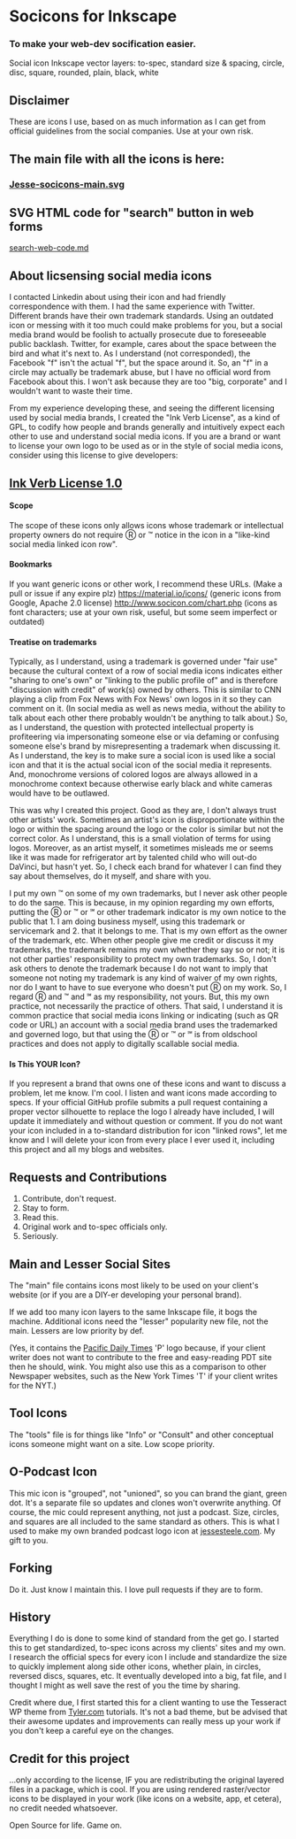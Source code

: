 # Socicons for Inkscape
### To make your web-dev socification easier.
Social icon Inkscape vector layers: to-spec, standard size & spacing, circle, disc, square, rounded, plain, black, white

## Disclaimer
These are icons I use, based on as much information as I can get from official guidelines from the social companies. Use at your own risk.

## The main file with all the icons is here:
### [Jesse-socicons-main.svg](https://github.com/JesseSteele/socicons/blob/master/Jesse-socicons-main.svg)

## SVG HTML code for "search" button in web forms

[search-web-code.md](https://github.com/JesseSteele/socicons/blob/master/search-web-code.md)

## About licsensing social media icons
I contacted Linkedin about using their icon and had friendly correspondence with them. I had the same experience with Twitter. Different brands have their own trademark standards. Using an outdated icon or messing with it too much could make problems for you, but a social media brand would be foolish to actually prosecute due to foreseeable public backlash. Twitter, for example, cares about the space between the bird and what it's next to. As I understand (not corresponded), the Facebook "f" isn't the actual "f", but the space around it. So, an "f" in a circle may actually be trademark abuse, but I have no official word from Facebook about this. I won't ask because they are too "big, corporate" and I wouldn't want to waste their time.

From my experience developing these, and seeing the different licensing used by social media brands, I created the "Ink Verb License", as a kind of GPL, to codify how people and brands generally and intuitively expect each other to use and understand social media icons. If you are a brand or want to license your own logo to be used as or in the style of social media icons, consider using this license to give developers:

## [Ink Verb License 1.0](https://github.com/inkVerb/License)

#### Scope
The scope of these icons only allows icons whose trademark or intellectual property owners do not require Ⓡ or ™ notice in the icon in a "like-kind social media linked icon row".

#### Bookmarks
If you want generic icons or other work, I recommend these URLs. (Make a pull or issue if any expire plz)
https://material.io/icons/ (generic icons from Google, Apache 2.0 license)
http://www.socicon.com/chart.php (icons as font characters; use at your own risk, useful, but some seem imperfect or outdated)

#### Treatise on trademarks
Typically, as I understand, using a trademark is governed under "fair use" because the cultural context of a row of social media icons indicates either "sharing to one's own" or "linking to the public profile of" and is therefore "discussion with credit" of work(s) owned by others. This is similar to CNN playing a clip from Fox News with Fox News' own logos in it so they can comment on it. (In social media as well as news media, without the ability to talk about each other there probably wouldn't be anything to talk about.) So, as I understand, the question with protected intellectual property is profiteering via impersonating someone else or via defaming or confusing someone else's brand by misrepresenting a trademark when discussing it. As I understand, the key is to make sure a social icon is used like a social icon and that it is the actual social icon of the social media it represents. And, monochrome versions of colored logos are always allowed in a monochrome context because otherwise early black and white cameras would have to be outlawed.

This was why I created this project. Good as they are, I don't always trust other artists' work. Sometimes an artist's icon is disproportionate within the logo or within the spacing around the logo or the color is similar but not the correct color. As I understand, this is a small violation of terms for using logos. Moreover, as an artist myself, it sometimes misleads me or seems like it was made for refrigerator art by talented child who will out-do DaVinci, but hasn't yet. So, I check each brand for whatever I can find they say about themselves, do it myself, and share with you.

I put my own ™ on some of my own trademarks, but I never ask other people to do the same. This is because, in my opinion regarding my own efforts, putting the Ⓡ or ™ or ℠ or other trademark indicator is my own notice to the public that 1. I am doing business myself, using this trademark or servicemark and 2. that it belongs to me. That is my own effort as the owner of the trademark, etc. When other people give me credit or discuss it my trademarks, the trademark remains my own whether they say so or not; it is not other parties' responsibility to protect my own trademarks. So, I don't ask others to denote the trademark because I do not want to imply that someone not noting my trademark is any kind of waiver of my own rights, nor do I want to have to sue everyone who doesn't put Ⓡ on my work. So, I regard Ⓡ and ™ and ℠ as my responsibility, not yours. But, this my own practice, not necessarily the practice of others. That said, I understand it is common practice that social media icons linking or indicating (such as QR code or URL) an account with a social media brand uses the trademarked and governed logo, but that using the Ⓡ or ™ or ℠ is from oldschool practices and does not apply to digitally scallable social media.

#### Is This YOUR Icon?
If you represent a brand that owns one of these icons and want to discuss a problem, let me know. I'm cool. I listen and want icons made according to specs. If your official GitHub profile submits a pull request containing a proper vector silhouette to replace the logo I already have included, I will update it immediately and without question or comment. If you do not want your icon included in a to-standard distribution for icon "linked rows", let me know and I will delete your icon from every place I ever used it, including this project and all my blogs and websites.

## Requests and Contributions
1. Contribute, don't request.
2. Stay to form.
3. Read this.
4. Original work and to-spec officials only.
5. Seriously.

## Main and Lesser Social Sites
The "main" file contains icons most likely to be used on your client's website (or if you are a DIY-er developing your personal brand).

If we add too many icon layers to the same Inkscape file, it bogs the machine. Additional icons need the "lesser" popularity new file, not the main. Lessers are low priority by def.

(Yes, it contains the [Pacific Daily Times](http://pacificdailytimes.com) 'P' logo because, if your client writer does not want to contribute to the free and easy-reading PDT site then he should, wink. You might also use this as a comparison to other Newspaper websites, such as the New York Times 'T' if your client writes for the NYT.)

## Tool Icons
The "tools" file is for things like "Info" or "Consult" and other conceptual icons someone might want on a site. Low scope priority.

## O-Podcast Icon
This mic icon is "grouped", not "unioned", so you can brand the giant, green dot. It's a separate file so updates and clones won't overwrite anything. Of course, the mic could represent anything, not just a podcast. Size, circles, and squares are all included to the same standard as others. This is what I used to make my own branded podcast logo icon at [jessesteele.com](http://jessesteele.com). My gift to you.

## Forking
Do it. Just know I maintain this. I love pull requests if they are to form.

## History
Everything I do is done to some kind of standard from the get go. I started this to get standardized, to-spec icons across my clients' sites and my own. I research the official specs for every icon I include and standardize the size to quickly implement along side other icons, whether plain, in circles, reversed discs, squares, etc. It eventually developed into a big, fat file, and I thought I might as well save the rest of you the time by sharing.

Credit where due, I first started this for a client wanting to use the Tesseract WP theme from [Tyler.com](http://tyler.com) tutorials. It's not a bad theme, but be advised that their awesome updates and improvements can really mess up your work if you don't keep a careful eye on the changes.

## Credit for this project
...only according to the license, IF you are redistributing the original layered files in a package, which is cool. If you are using rendered raster/vector icons to be displayed in your work (like icons on a website, app, et cetera), no credit needed whatsoever.

Open Source for life. Game on.
